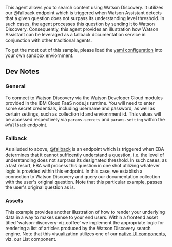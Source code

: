 This agent allows you to search content using Watson Discovery. It utilizes our @fallback endpoint which is triggered when Watson Assistant detects that a given question does not surpass its understanding level threshold. In such cases, the agent processes this question by sending it to Watson Discovery. Consequently, this agent provides an illustration how Watson Assistant can be leveraged as a fallback documentation service in conjunction with other traditional agents.

To get the most out of this sample, please load the [yaml configuration](./WastonDiscovery.yaml) into your own sandbox enviornment.

## Dev Notes

### General

To connect to Watson Discovery via the Watson Developer Cloud modules provided in the IBM Cloud FaaS node.js runtime. You will need to enter some secret credentials, including username and password, as well as certain settings, such as collection id and envionrment id. This values will be accessed respectively via `params.secrets` and `params.setting` within the `@fallback` endpoint.

### Fallback

As alluded to above, [@fallback](../docs/lab/Endpoints.md) is an endpoint which is triggered when EBA determines that it cannot sufficently understand a question, i.e. the level of understanding does not surprass its designated threshold. In such cases, as a last resort, EBA will process this question in one shot utilizing whatever logic is provided within this endpoint. In this case, we establish a connection to Watson Discovery and query our documentation collection with the user's original question. Note that this particular example, passes the user's original question as is.

### Assets

This example provides another illustration of how to render your underlying data in a way to makes sense to your end users. Within a frontend asset titled 'watson-discovery-viz.coffee' we implement the appropriate logic for rendering a list of articles produced by the Watson Discovery search engine. Note that this visualization utilizes one of our [native UI components](../docs/lab/UIComponents.md), viz. our List component. 
